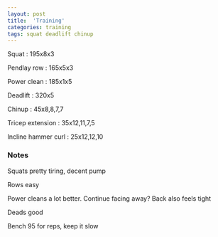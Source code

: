 ```yaml
---
layout: post
title:  'Training'
categories: training
tags: squat deadlift chinup
---
```


Squat : 195x8x3

Pendlay row : 165x5x3

Power clean : 185x1x5

Deadlift  : 320x5

Chinup  : 45x8,8,7,7

Tricep extension  : 35x12,11,7,5

Incline hammer curl : 25x12,12,10


### Notes

Squats pretty tiring, decent pump

Rows easy

Power cleans a lot better. Continue facing away? Back also feels tight

Deads good

Bench 95 for reps, keep it slow
